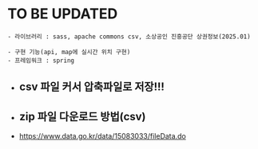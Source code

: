 # TO BE UPDATED
    - 라이브러리 : sass, apache commons csv, 소상공인 진흥공단 상권정보(2025.01)

    - 구현 기능(api, map에 실시간 위치 구현)
    - 프레임워크 : spring

-  ## csv 파일 커서 압축파일로 저장!!!

- ## zip 파일 다운로드 방법(csv)
- https://www.data.go.kr/data/15083033/fileData.do